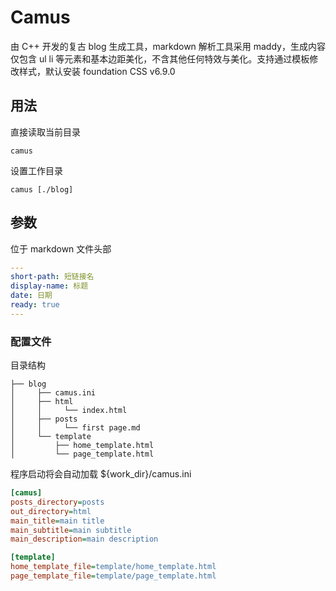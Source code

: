 Camus
=====

由 C++ 开发的复古 blog 生成工具，markdown 解析工具采用 maddy，生成内容仅包含 ul li 等元素和基本边距美化，不含其他任何特效与美化。支持通过模板修改样式，默认安装 foundation CSS v6.9.0

## 用法

直接读取当前目录

```shell
camus
```

设置工作目录

```shell
camus [./blog]
```

## 参数

位于 markdown 文件头部

```yaml
---
short-path: 短链接名
display-name: 标题
date: 日期
ready: true
---
```

### 配置文件

目录结构

```shell
├── blog
│     ├── camus.ini
│     ├── html
│     │     └── index.html
│     ├── posts
│     │     └── first page.md
│     └── template
│         ├── home_template.html
│         └── page_template.html
```

程序启动将会自动加载 ${work_dir}/camus.ini

```ini
[camus]
posts_directory=posts
out_directory=html
main_title=main title
main_subtitle=main subtitle
main_description=main description

[template]
home_template_file=template/home_template.html
page_template_file=template/page_template.html
```
